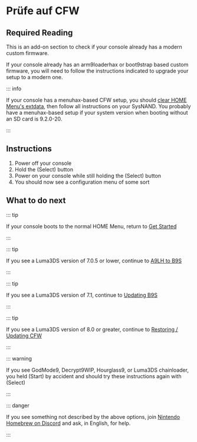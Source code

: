 # Prüfe auf CFW

## Required Reading

This is an add-on section to check if your console already has a modern custom firmware.

If your console already has an arm9loaderhax or boot9strap based custom firmware, you will need to follow the instructions indicated to upgrade your setup to a modern one.

::: info

If your console has a menuhax-based CFW setup, you should [clear HOME Menu's extdata](troubleshooting#other-troubleshooting), then follow all instructions on your SysNAND. You probably have a menuhax-based setup if your system version when booting without an SD card is 9.2.0-20.

:::

## Instructions

1. Power off your console
2. Hold the (Select) button
3. Power on your console while still holding the (Select) button
4. You should now see a configuration menu of some sort

## What to do next

::: tip

If your console boots to the normal HOME Menu, return to [Get Started](get-started)

:::

::: tip

If you see a Luma3DS version of 7.0.5 or lower, continue to [A9LH to B9S](a9lh-to-b9s)

:::

::: tip

If you see a Luma3DS version of 7.1, continue to [Updating B9S](updating-b9s)

:::

::: tip

If you see a Luma3DS version of 8.0 or greater, continue to [Restoring / Updating CFW](restoring-updating-cfw)

:::

::: warning

If you see GodMode9, Decrypt9WIP, Hourglass9, or Luma3DS chainloader, you held (Start) by accident and should try these instructions again with (Select)

:::

::: danger

If you see something not described by the above options, join [Nintendo Homebrew on Discord](https://discord.gg/MWxPgEp) and ask, in English, for help.

:::

